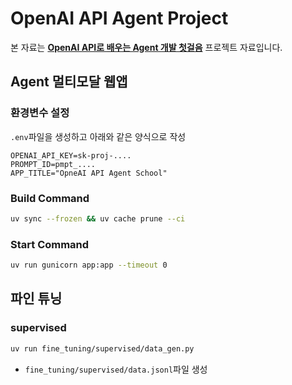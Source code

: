 # OpenAI API Agent Project

본 자료는 [**OpenAI API로 배우는 Agent 개발 첫걸음**](https://openai-api-agent.aicastle.school/) 프로젝트 자료입니다.

## Agent 멀티모달 웹앱

### 환경변수 설정

`.env`파일을 생성하고 아래와 같은 양식으로 작성

```
OPENAI_API_KEY=sk-proj-....
PROMPT_ID=pmpt_....
APP_TITLE="OpneAI API Agent School"
```

### Build Command
```sh
uv sync --frozen && uv cache prune --ci
```

### Start Command
```sh
uv run gunicorn app:app --timeout 0
```

## 파인 튜닝

### supervised
```sh
uv run fine_tuning/supervised/data_gen.py
```
- `fine_tuning/supervised/data.jsonl`파일 생성
